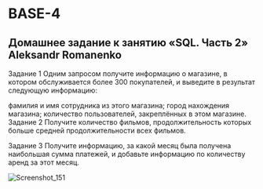 # BASE-4


## Домашнее задание к занятию «SQL. Часть 2» Aleksandr Romanenko
Задание 1
Одним запросом получите информацию о магазине, в котором обслуживается более 300 покупателей, и выведите в результат следующую информацию:

фамилия и имя сотрудника из этого магазина;
город нахождения магазина;
количество пользователей, закреплённых в этом магазине.
Задание 2
Получите количество фильмов, продолжительность которых больше средней продолжительности всех фильмов.

Задание 3
Получите информацию, за какой месяц была получена наибольшая сумма платежей, и добавьте информацию по количеству аренд за этот месяц.



![Screenshot_151](https://github.com/user-attachments/assets/93954fbf-9c52-4ab0-a471-8cea8987ac41)

